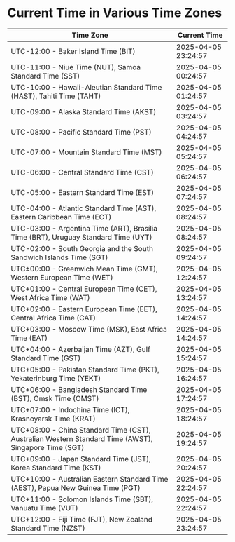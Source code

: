 # Current Time in Various Time Zones

| Time Zone | Current Time |
|-----------|--------------|
| UTC-12:00 - Baker Island Time (BIT) | 2025-04-05 23:24:57 |
| UTC-11:00 - Niue Time (NUT), Samoa Standard Time (SST) | 2025-04-05 00:24:57 |
| UTC-10:00 - Hawaii-Aleutian Standard Time (HAST), Tahiti Time (TAHT) | 2025-04-05 01:24:57 |
| UTC-09:00 - Alaska Standard Time (AKST) | 2025-04-05 03:24:57 |
| UTC-08:00 - Pacific Standard Time (PST) | 2025-04-05 04:24:57 |
| UTC-07:00 - Mountain Standard Time (MST) | 2025-04-05 05:24:57 |
| UTC-06:00 - Central Standard Time (CST) | 2025-04-05 06:24:57 |
| UTC-05:00 - Eastern Standard Time (EST) | 2025-04-05 07:24:57 |
| UTC-04:00 - Atlantic Standard Time (AST), Eastern Caribbean Time (ECT) | 2025-04-05 08:24:57 |
| UTC-03:00 - Argentina Time (ART), Brasília Time (BRT), Uruguay Standard Time (UYT) | 2025-04-05 08:24:57 |
| UTC-02:00 - South Georgia and the South Sandwich Islands Time (SGT) | 2025-04-05 09:24:57 |
| UTC±00:00 - Greenwich Mean Time (GMT), Western European Time (WET) | 2025-04-05 12:24:57 |
| UTC+01:00 - Central European Time (CET), West Africa Time (WAT) | 2025-04-05 13:24:57 |
| UTC+02:00 - Eastern European Time (EET), Central Africa Time (CAT) | 2025-04-05 14:24:57 |
| UTC+03:00 - Moscow Time (MSK), East Africa Time (EAT) | 2025-04-05 14:24:57 |
| UTC+04:00 - Azerbaijan Time (AZT), Gulf Standard Time (GST) | 2025-04-05 15:24:57 |
| UTC+05:00 - Pakistan Standard Time (PKT), Yekaterinburg Time (YEKT) | 2025-04-05 16:24:57 |
| UTC+06:00 - Bangladesh Standard Time (BST), Omsk Time (OMST) | 2025-04-05 17:24:57 |
| UTC+07:00 - Indochina Time (ICT), Krasnoyarsk Time (KRAT) | 2025-04-05 18:24:57 |
| UTC+08:00 - China Standard Time (CST), Australian Western Standard Time (AWST), Singapore Time (SGT) | 2025-04-05 19:24:57 |
| UTC+09:00 - Japan Standard Time (JST), Korea Standard Time (KST) | 2025-04-05 20:24:57 |
| UTC+10:00 - Australian Eastern Standard Time (AEST), Papua New Guinea Time (PGT) | 2025-04-05 22:24:57 |
| UTC+11:00 - Solomon Islands Time (SBT), Vanuatu Time (VUT) | 2025-04-05 22:24:57 |
| UTC+12:00 - Fiji Time (FJT), New Zealand Standard Time (NZST) | 2025-04-05 23:24:57 |
